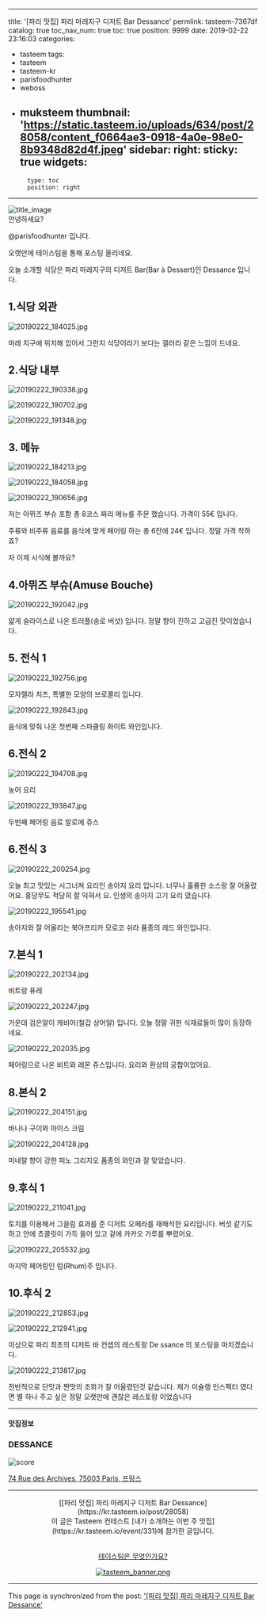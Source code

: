 
---
title: '[파리 맛집] 파리 마레지구 디저트 Bar Dessance'
permlink: tasteem-7367df
catalog: true
toc_nav_num: true
toc: true
position: 9999
date: 2019-02-22 23:16:03
categories:
- tasteem
tags:
- tasteem
- tasteem-kr
- parisfoodhunter
- weboss
- muksteem
thumbnail: 'https://static.tasteem.io/uploads/634/post/28058/content_f0664ae3-0918-4a0e-98e0-8b9348d82d4f.jpeg'
sidebar:
    right:
        sticky: true
widgets:
    -
        type: toc
        position: right
---


![title_image](https://static.tasteem.io/uploads/634/post/28058/content_f0664ae3-0918-4a0e-98e0-8b9348d82d4f.jpeg)
<br/>
안녕하세요?

@parisfoodhunter 입니다.

오랫만에 테이스팀을 통해 포스팅 올리네요.

오늘 소개할 식당은 파리 마레지구의 디저트 Bar(Bar à  Dessert)인 Dessance 입니다.

## 1.식당 외관


![20190222_184025.jpg](https://static.tasteem.io/uploads/image/image/140136/128a668e-6ccf-40e4-b24d-a3cf5f5de193.jpeg)

마레 지구에 위치해 있어서 그런지 식당이라기 보다는 갤러리 같은 느낌이 드네요.

## 2.식당 내부


![20190222_190338.jpg](https://static.tasteem.io/uploads/image/image/140137/128a668e-6ccf-40e4-b24d-a3cf5f5de193.jpeg)


![20190222_190702.jpg](https://static.tasteem.io/uploads/image/image/140138/128a668e-6ccf-40e4-b24d-a3cf5f5de193.jpeg)



![20190222_191348.jpg](https://static.tasteem.io/uploads/image/image/140139/128a668e-6ccf-40e4-b24d-a3cf5f5de193.jpeg)

## 3. 메뉴


![20190222_184213.jpg](https://static.tasteem.io/uploads/image/image/140140/128a668e-6ccf-40e4-b24d-a3cf5f5de193.jpeg)


![20190222_184058.jpg](https://static.tasteem.io/uploads/image/image/140141/128a668e-6ccf-40e4-b24d-a3cf5f5de193.jpeg)


![20190222_190656.jpg](https://static.tasteem.io/uploads/image/image/140142/128a668e-6ccf-40e4-b24d-a3cf5f5de193.jpeg)

저는 아뮈즈 부슈 포함 총 8코스 짜리 메뉴를 주문 했습니다. 가격이 55€ 입니다. 

주류와 비주류 음료를 음식에 맞게 페어링 하는 총 6잔에 24€ 입니다. 정말 가격 착하죠?

자 이제 시식해 볼까요?

## 4.아뮈즈 부슈(Amuse Bouche)


![20190222_192042.jpg](https://static.tasteem.io/uploads/image/image/140143/128a668e-6ccf-40e4-b24d-a3cf5f5de193.jpeg)

얇게 슬라이스로 나온 트러플(송로 버섯) 입니다. 정말 향이 진하고 고급진 맛이었습니다. 

## 5. 전식 1


![20190222_192756.jpg](https://static.tasteem.io/uploads/image/image/140144/128a668e-6ccf-40e4-b24d-a3cf5f5de193.jpeg)

모자렐라 치즈, 특별한 모양의 브로콜리 입니다.


![20190222_192843.jpg](https://static.tasteem.io/uploads/image/image/140145/128a668e-6ccf-40e4-b24d-a3cf5f5de193.jpeg)

음식에 맞춰 나온 첫번째 스파클링 화이트 와인입니다.

## 6.전식 2


![20190222_194708.jpg](https://static.tasteem.io/uploads/image/image/140146/128a668e-6ccf-40e4-b24d-a3cf5f5de193.jpeg)

농어 요리


![20190222_193847.jpg](https://static.tasteem.io/uploads/image/image/140147/128a668e-6ccf-40e4-b24d-a3cf5f5de193.jpeg)

두번째 페어링 음료 알로에 쥬스 

## 6.전식 3 


![20190222_200254.jpg](https://static.tasteem.io/uploads/image/image/140148/128a668e-6ccf-40e4-b24d-a3cf5f5de193.jpeg)

오늘 최고 맛있는 시그너쳐 요리인 송아지 요리 입니다. 너무나 훌륭한 소스랑 잘 어울렸어요. 홍당무도 적당히 잘 익혀서 요. 인생의 송아지 고기 요리 였습니다. 


![20190222_195541.jpg](https://static.tasteem.io/uploads/image/image/140150/128a668e-6ccf-40e4-b24d-a3cf5f5de193.jpeg)

송아지와 잘 어울리는 북아프리카 모로코 쉬라 품종의 레드 와인입니다.

## 7.본식 1


![20190222_202134.jpg](https://static.tasteem.io/uploads/image/image/140153/128a668e-6ccf-40e4-b24d-a3cf5f5de193.jpeg)

비트랑 퓨레


![20190222_202247.jpg](https://static.tasteem.io/uploads/image/image/140155/128a668e-6ccf-40e4-b24d-a3cf5f5de193.jpeg)

가운데 검은알이 캐비어(철갑 상어알) 입니다. 오늘 정말 귀한 식재료들이 많이 등장하네요.


![20190222_202035.jpg](https://static.tasteem.io/uploads/image/image/140157/128a668e-6ccf-40e4-b24d-a3cf5f5de193.jpeg)

페어링으로 나온 비트와 레몬 쥬스입니다. 요리와 환상의 궁합이었어요.

## 8.본식 2


![20190222_204151.jpg](https://static.tasteem.io/uploads/image/image/140158/128a668e-6ccf-40e4-b24d-a3cf5f5de193.jpeg)

바나나 구이와 아이스 크림



![20190222_204128.jpg](https://static.tasteem.io/uploads/image/image/140159/128a668e-6ccf-40e4-b24d-a3cf5f5de193.jpeg)

미네랄 향이 강한 피노 그리지오 품종의 와인과 잘 맞았습니다. 

## 9.후식 1


![20190222_211041.jpg](https://static.tasteem.io/uploads/image/image/140160/128a668e-6ccf-40e4-b24d-a3cf5f5de193.jpeg)

토치를 이용해서 그을림 효과를 준 디저트 오페라를 재해석한 요리입니다.  버섯 같기도 하고 안에 쵸콜릿이 가득 들어 있고 겉에 카카오 가루를 뿌렸어요.


![20190222_205532.jpg](https://static.tasteem.io/uploads/image/image/140161/128a668e-6ccf-40e4-b24d-a3cf5f5de193.jpeg)

마지막 페어링인 럼(Rhum)주 입니다.

## 10.후식 2


![20190222_212853.jpg](https://static.tasteem.io/uploads/image/image/140162/128a668e-6ccf-40e4-b24d-a3cf5f5de193.jpeg)


![20190222_212941.jpg](https://static.tasteem.io/uploads/image/image/140163/128a668e-6ccf-40e4-b24d-a3cf5f5de193.jpeg)

이상으로 파리 최초의 디저트 바 컨셉의 레스토랑 De ssance 의 포스팅을 마치겠습니다. 


![20190222_213817.jpg](https://static.tasteem.io/uploads/image/image/140164/128a668e-6ccf-40e4-b24d-a3cf5f5de193.jpeg)

전반적으로 단맛과 짠맛의 조화가 잘 어울렸던것 같습니다. 제가 미슐랭 인스펙터 였다면 별 하나 주고 싶은 정말 오랫만에 괜찮은 레스토랑 이었습니다 

---------------------
#### 맛집정보
### DESSANCE
![score](https://static.tasteem.io/images/steem/3Crowns.png)

[74 Rue des Archives, 75003 Paris, 프랑스](https://kr.tasteem.io/post/28058#map)

-----------------------------------------
<center>[[파리 맛집] 파리 마레지구 디저트 Bar Dessance](https://kr.tasteem.io/post/28058)
<br/>이 글은 Tasteem 컨테스트
 [내가 소개하는  이번 주 맛집](https://kr.tasteem.io/event/331)에 참가한 글입니다.

<br/>[테이스팀은 무엇인가요?](https://kr.tasteem.io/about)

[![tasteem_banner.png](https://static.tasteem.io/images/tasteem_banner_v3.png)](https://kr.tasteem.io)</center>

- - -

This page is synchronized from the post: ['[파리 맛집] 파리 마레지구 디저트 Bar Dessance'](https://steemit.com/@parisfoodhunter/tasteem-7367df)
